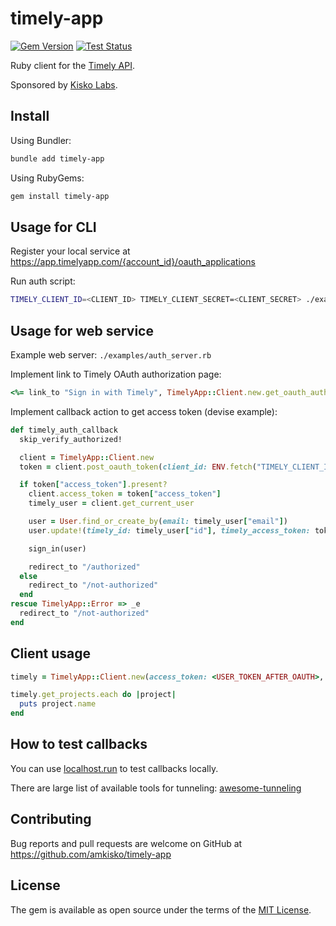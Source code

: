 # timely-app

[![Gem Version](https://badge.fury.io/rb/timely-app.svg)](https://badge.fury.io/rb/timely-app) [![Test Status](https://github.com/amkisko/timely-app/actions/workflows/test.yml/badge.svg)](https://github.com/amkisko/timely-app/actions/workflows/test.yml)

Ruby client for the [Timely API](https://dev.timelyapp.com).

Sponsored by [Kisko Labs](https://www.kiskolabs.com).

## Install

Using Bundler:
```sh
bundle add timely-app
```

Using RubyGems:
```sh
gem install timely-app
```

## Usage for CLI

Register your local service at https://app.timelyapp.com/{account_id}/oauth_applications

Run auth script:

```sh
TIMELY_CLIENT_ID=<CLIENT_ID> TIMELY_CLIENT_SECRET=<CLIENT_SECRET> ./examples/auth_cli.rb
```

## Usage for web service

Example web server: `./examples/auth_server.rb`

Implement link to Timely OAuth authorization page:

```ruby
<%= link_to "Sign in with Timely", TimelyApp::Client.new.get_oauth_authorize_url(client_id: ENV.fetch("TIMELY_CLIENT_ID"), redirect_uri: ENV.fetch("TIMELY_REDIRECT_URI")) %>
```

Implement callback action to get access token (devise example):

```ruby
def timely_auth_callback
  skip_verify_authorized!

  client = TimelyApp::Client.new
  token = client.post_oauth_token(client_id: ENV.fetch("TIMELY_CLIENT_ID"), client_secret: ENV.fetch("TIMELY_CLIENT_SECRET"), code: params["code"], redirect_uri: ENV.fetch("TIMELY_REDIRECT_URI"), grant_type: "authorization_code")

  if token["access_token"].present?
    client.access_token = token["access_token"]
    timely_user = client.get_current_user

    user = User.find_or_create_by(email: timely_user["email"])
    user.update!(timely_id: timely_user["id"], timely_access_token: token["access_token"], timely_refresh_token: token["refresh_token"])

    sign_in(user)

    redirect_to "/authorized"
  else
    redirect_to "/not-authorized"
  end
rescue TimelyApp::Error => _e
  redirect_to "/not-authorized"
end
```

## Client usage

```ruby
timely = TimelyApp::Client.new(access_token: <USER_TOKEN_AFTER_OAUTH>, account_id: <ACCOUNT_ID>)

timely.get_projects.each do |project|
  puts project.name
end
```

## How to test callbacks

You can use [localhost.run](https://localhost.run/) to test callbacks locally.

There are large list of available tools for tunneling: [awesome-tunneling](https://github.com/anderspitman/awesome-tunneling)

## Contributing

Bug reports and pull requests are welcome on GitHub at https://github.com/amkisko/timely-app

## License

The gem is available as open source under the terms of the [MIT License](https://opensource.org/licenses/MIT).
